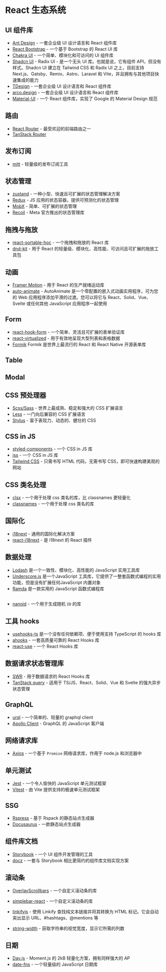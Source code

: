 # React 生态系统

## UI 组件库

- [Ant Design](https://ant.design/index-cn) - 一套企业级 UI 设计语言和 React 组件库
- [React Bootstrap](https://react-bootstrap.github.io/docs/components/accordion) - 一个基于 Bootstrap 的 React UI 库
- [Chakra UI](https://chakra-ui.com/getting-started) - 一个简单、模块化和可访问的 UI 组件库
- [Shadcn UI](https://ui.shadcn.com/docs/components/accordion) - Radix UI - 是一个无头 UI 库。也就是说，它有组件 API，但没有样式。Shadcn UI 建立在 Tailwind CSS 和 Radix UI 之上，目前支持 Next.js、Gatsby、Remix、Astro、Laravel 和 Vite，并且拥有与其他项目快速集成的能力
- [TDesign](https://tdesign.tencent.com/starter/) - 一套企业级 UI 设计语言和 React 组件库
- [arco.design](https://arco.design/) - 一套企业级 UI 设计语言和 React 组件库
- [Material-UI](https://material-ui.com/zh/) - 一个 React 组件库，实现了 Google 的 Material Design 规范

## 路由

- [React Router](https://reactrouter.com/en/main) - 最受欢迎的前端路由之一
- [TanStack Router](https://tanstack.com/router/latest)

## 发布订阅

- [mitt](https://www.npmjs.com/package/mitt) - 轻量级的发布订阅工具

## 状态管理

- [zustand](https://zustand-demo.pmnd.rs/) - 一种小型、快速且可扩展的状态管理解决方案
- [Redux](https://cn.redux.js.org/) - JS 应用的状态容器，提供可预测化的状态管理
- [MobX](https://mobx.js.org/README.html) - 简单、可扩展的状态管理
- [Recoil](https://recoiljs.org/) - Meta 官方推出的状态管理库

## 拖拽与拖放

- [react-sortable-hoc](https://clauderic.github.io/react-sortable-hoc/#/basic-configuration/basic-usage?_k=bbw1p5) - 一个拖拽和拖放的 React 库
- [dnd-kit](https://docs.dndkit.com/) - 用于 React 的轻量级、模块化、高性能、可访问且可扩展的拖放工具包

## 动画

- [Framer Motion](https://www.framer.com/motion/) - 用于 React 的生产就绪运动库
- [auto-animate](https://auto-animate.formkit.com/) - AutoAnimate 是一个零配置的嵌入式动画实用程序，可为您的 Web 应用程序添加平滑的过渡。您可以将它与 React、Solid、Vue、Svelte 或任何其他 JavaScript 应用程序一起使用

## Form

- [react-hook-form](https://react-hook-form.com/) - 一个简单、灵活且可扩展的表单验证库
- [react-virtualized](https://bvaughn.github.io/react-virtualized/#/components/List) - 用于有效地呈现大型列表和表格数据
- [Formik](https://formik.org/) Formik 是世界上最流行的 React 和 React Native 开源表单库

## Table

## Modal

## CSS 预处理器

- [Scss/Sass](https://sass-lang.com/) - 世界上最成熟、稳定和强大的 CSS 扩展语言
- [Less](https://less.bootcss.com/) - 一门向后兼容的 CSS 扩展语言
- [Stylus](https://www.stylus-lang.cn/) - 富于表现力、动态的、健壮的 CSS

## CSS in JS

- [styled-components](https://styled-components.com/) - 一个 CSS in JS 库
- [jss](https://cssinjs.org/?v=v10.10.0) - 一个 CSS in JS 库
- [Tailwind CSS](https://tailwindcss.com/) - 只需书写 HTML 代码，无需书写 CSS，即可快速构建美观的网站

## CSS 类名处理

- [clsx](https://github.com/lukeed/clsx) - 一个用于处理 css 类名的库，比 classnames 更轻量化
- [classnames](https://github.com/JedWatson/classnames) - 一个用于处理 css 类名的库

## 国际化

- [i18next](https://www.i18next.com/) - 通用的国际化解决方案
- [react-i18next](https://react.i18next.com/) - 是 i18next 的 React 插件

## 数据处理

- [Lodash](https://www.lodashjs.com/) 是一个一致性、模块化、高性能的 JavaScript 实用工具库
- [Underscore.js](https://underscorejs.org/) 是一个JavaScript 工具库，它提供了一整套函数式编程的实用功能，但是没有扩展任何JavaScript 内置对象
- [Ramda](https://ramda.cn/) 是一款实用的 JavaScript 函数式编程库

## 
- [nanoid](https://zelark.github.io/nano-id-cc/) - 一个用于生成随机 `ID` 的库

## 工具 hooks

- [usehooks-ts](https://usehooks-ts.com/) 是一个没有任何依赖项、便于使用支持 TypeScript 的 hooks 库
- [ahooks](https://ahooks.js.org/zh-CN/) - 一套高质量可靠的 React Hooks 库
- [react-use](https://streamich.github.io/react-use/?path=/story/components-usekey--demo) - 一个 React Hooks 库

## 数据请求状态管理库

- [SWR](https://swr.vercel.app/zh-CN) - 用于数据请求的 React Hooks 库
- [TanStack query](https://tanstack.com/query/latest) - 适用于 TS/JS、React、Solid、Vue 和 Svelte 的强大异步状态管理

## GraphQL

- [urql](https://formidable.com/open-source/urql/docs/) - 一个简单的、轻量的 graphql client
- [Apollo Client](https://www.apollographql.com/docs/react/) - GraphQL 的 JavaScript 客户端

## 网络请求库

- [Axios](https://www.axios-http.cn/docs/intro) - 一个基于 `Promise` 网络请求库，作用于 node.js 和浏览器中

## 单元测试

- [Jest](https://jestjs.io/) - 一个令人愉快的 JavaScript 单元测试框架
- [Vitest](https://cn.vitest.dev/) - 由 Vite 提供支持的极速单元测试框架

## SSG

- [Rspress](https://rspress.dev/) - 基于 Rspack 的静态站点生成器
- [Docusaurus](https://docusaurus.io/) - 一款静态站点生成器

## 组件库文档

- [Storybook](https://storybook.js.org/) - 一个 UI 组件开发管理的工具
- [docz](https://www.docz.site/docs/getting-started) - 一套与 Storybook 相比更简约的组件库文档实现方案

## 滚动条

- [OverlayScrollbars](https://kingsora.github.io/OverlayScrollbars/#!overview) - 一个自定义滚动条的库
- [simplebar-react](https://grsmto.github.io/simplebar/) - 一个自定义滚动条的库

- [linkifyjs](https://linkify.js.org/) - 使用 Linkify 查找纯文本链接并将其转换为 HTML <a> 标记。它会自动突出显示 URL、#hashtags、@mentions 等
- [string-width](https://github.com/sindresorhus/string-width) - 获取字符串的视觉宽度，显示它所需的列数

## 日期

- [Day.js](https://dayjs.gitee.io/zh-CN/) - Moment.js 的 2kB 轻量化方案，拥有同样强大的 AP
- [date-fns](https://date-fns.org/) - 一个轻量级的 JavaScript 日期库
